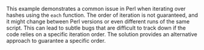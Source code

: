 This example demonstrates a common issue in Perl when iterating over hashes using the `each` function. The order of iteration is not guaranteed, and it might change between Perl versions or even different runs of the same script.  This can lead to subtle bugs that are difficult to track down if the code relies on a specific iteration order. The solution provides an alternative approach to guarantee a specific order.